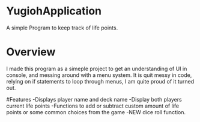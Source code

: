 # YugiohApplication
A simple Program to keep track of life points.

# Overview
I made this program as a simeple project to get an understanding of UI in console, and messing around with a menu system.
It is quit messy in code, relying on if statements to loop through menus, I am quite proud of it turned out.

#Features
-Displays player name and deck name
-Display both players current life points
-Functions to add or subtract custom amount of life points or some common choices from the game
-NEW dice roll function.

